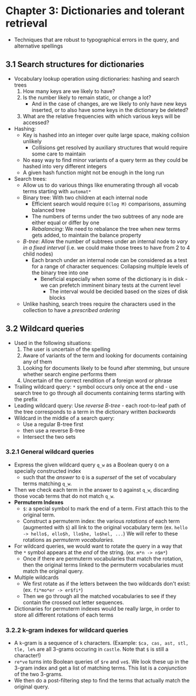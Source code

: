 # Chapter 3: Dictionaries and tolerant retrieval

- Techniques that are robust to typographical errors in the query, and alternative spellings

## 3.1 Search structures for dictionaries

- Vocabulary lookup operation using dictionaries: hashing and search trees
    1. How many keys are we likely to have?
    2. Is the number likely to remain static, or change a lot?
        - And in the case of changes, are we likely to only have new keys inserted, or to also have some keys in the dictionary be deleted?
    3. What are the relative frequencies with which various keys will be accessed?
- Hashing:
    - Key is hashed into an integer over quite large space, making collsion unlikely
        - Collisions get resolved by auxiliary structures that would require some care to maintain
    - No easy way to find minor variants of a query term as they could be hashed into very different integers
    - A given hash function might not be enough in the long run
- Search trees:
    - Allow us to do various things like enumerating through all vocab terms starting with `automat*`
    - Binary tree: With two children at each internal node
        - Efficient search would require `O(log M)` comparisons, assuming balanced tree
        - The numbers of terms under the two subtrees of any node are either equal or differ by one
        - *Rebalancing*: We need to rebalance the tree when new terms gets added, to maintain the balance property
    - *B-tree*: Allow the number of subtrees under an internal node to *vary in a fixed interval* (i.e. we could make those trees to have from 2 to 4 child nodes)
        - Each branch under an internal node can be considered as a test for a range of character sequences: Collapsing multiple levels of the binary tree into one
            - Beneficial especially when some of the dictionary is in disk - we can prefetch imminent binary tests at the current level
                - The interval would be decided based on the sizes of disk blocks
    - Unlike hashing, search trees require the characters used in the collection to have a *prescribed ordering*

## 3.2 Wildcard queries

- Used in the following situations:
    1. The user is uncertain of the spelling
    2. Aware of variants of the term and looking for documents containing any of them
    3. Looking for documents likely to be found after stemming, but unsure whether search engine performs them
    4. Uncertain of the correct rendition of a foreign word or phrase
- Trailing wildcard query: `*` symbol occurs only once at the end - use search tree to go through all documents containing terms starting with the prefix
- Leading wildcard query: Use *reverse B-tree* - each root-to-leaf path of the tree corresponds to a term in the dictionary written *backwards*
- Wildcard in the middle of a search query:
    - Use a regular B-tree first
    - then use a reverse B-tree
    - Intersect the two sets

### 3.2.1 General wildcard queries

- Express the given wildcard query `q_w` as a Boolean query `Q` on a specially constructed index
    - such that the *answer* to `Q` is a *superset* of the set of vocabulary terms matching `q_w`.
- Then we check each term in the answer to `Q` against `q_w`, discarding those vocab terms that do not match `q_w`.
- **Permuterm Indexes**
    - `$`: a special symbol to mark the end of a term. First attach this to the original term.
    - Construct a permuterm index: the various *rotations* of each term (augmented with `$`) all link to the original vocabulary term (ex. `hello -> hello$, ello$h, llo$he, lo$hel, ...`) We will refer to these rotations as *permuterm vocabularies.*
- For wildcard queries, we would want to rotate the query in a way that the `*` symbol appears at the *end* of the string. (ex. `m*n -> n$m*`)
    - Once if there are permuterm vocabularies that match the rotation, then the original terms linked to the permuterm vocabularies must match the original query.
- Multiple wildcards
    - We first rotate as if the letters between the two wildcards don't exist: (ex. `fi*mo*er -> er$fi*`)
    - Then we go through all the matched vocabularies to see if they contain the crossed out letter sequences.
- Dictionaries for permuterm indexes would be really large, in order to store all different rotations of each terms

### 3.2.2 k-gram indexes for wildcard queries

- A `k`-gram is a sequence of `k` characters. 
    (Example: `$ca, cas, ast, stl, tle, le%` are all 3-grams occuring in `castle`. Note that `$` is still a character!)
- `re*ve` turns into Boolean queries of `$re` and `ve$`. We look these up in the 3-gram index and get a list of matching terms. This list is a *conjunction* of the two 3-grams.
- We then do a post-filtering step to find the terms that actually match the original query.
 